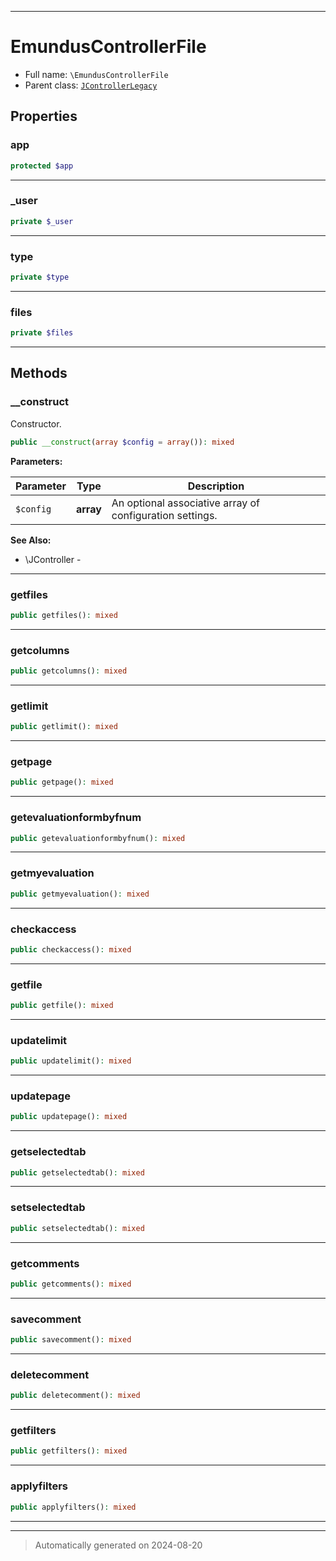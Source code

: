 ***

# EmundusControllerFile





* Full name: `\EmundusControllerFile`
* Parent class: [`JControllerLegacy`](./JControllerLegacy.md)



## Properties


### app



```php
protected $app
```






***

### _user



```php
private $_user
```






***

### type



```php
private $type
```






***

### files



```php
private $files
```






***

## Methods


### __construct

Constructor.

```php
public __construct(array $config = array()): mixed
```








**Parameters:**

| Parameter | Type | Description |
|-----------|------|-------------|
| `$config` | **array** | An optional associative array of configuration settings. |





**See Also:**

* \JController - 

***

### getfiles



```php
public getfiles(): mixed
```












***

### getcolumns



```php
public getcolumns(): mixed
```












***

### getlimit



```php
public getlimit(): mixed
```












***

### getpage



```php
public getpage(): mixed
```












***

### getevaluationformbyfnum



```php
public getevaluationformbyfnum(): mixed
```












***

### getmyevaluation



```php
public getmyevaluation(): mixed
```












***

### checkaccess



```php
public checkaccess(): mixed
```












***

### getfile



```php
public getfile(): mixed
```












***

### updatelimit



```php
public updatelimit(): mixed
```












***

### updatepage



```php
public updatepage(): mixed
```












***

### getselectedtab



```php
public getselectedtab(): mixed
```












***

### setselectedtab



```php
public setselectedtab(): mixed
```












***

### getcomments



```php
public getcomments(): mixed
```












***

### savecomment



```php
public savecomment(): mixed
```












***

### deletecomment



```php
public deletecomment(): mixed
```












***

### getfilters



```php
public getfilters(): mixed
```












***

### applyfilters



```php
public applyfilters(): mixed
```












***


***
> Automatically generated on 2024-08-20
